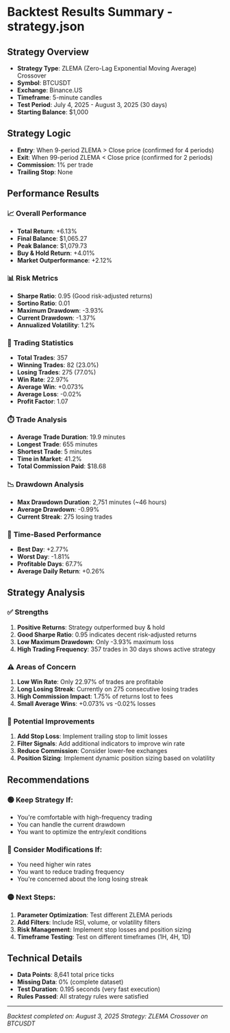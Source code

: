 # Backtest Results Summary - strategy.json

## Strategy Overview
- **Strategy Type**: ZLEMA (Zero-Lag Exponential Moving Average) Crossover
- **Symbol**: BTCUSDT
- **Exchange**: Binance.US
- **Timeframe**: 5-minute candles
- **Test Period**: July 4, 2025 - August 3, 2025 (30 days)
- **Starting Balance**: $1,000

## Strategy Logic
- **Entry**: When 9-period ZLEMA > Close price (confirmed for 4 periods)
- **Exit**: When 99-period ZLEMA < Close price (confirmed for 2 periods)
- **Commission**: 1% per trade
- **Trailing Stop**: None

## Performance Results

### 📈 **Overall Performance**
- **Total Return**: +6.13%
- **Final Balance**: $1,065.27
- **Peak Balance**: $1,079.73
- **Buy & Hold Return**: +4.01%
- **Market Outperformance**: +2.12%

### 📊 **Risk Metrics**
- **Sharpe Ratio**: 0.95 (Good risk-adjusted returns)
- **Sortino Ratio**: 0.01
- **Maximum Drawdown**: -3.93%
- **Current Drawdown**: -1.37%
- **Annualized Volatility**: 1.2%

### 🎯 **Trading Statistics**
- **Total Trades**: 357
- **Winning Trades**: 82 (23.0%)
- **Losing Trades**: 275 (77.0%)
- **Win Rate**: 22.97%
- **Average Win**: +0.073%
- **Average Loss**: -0.02%
- **Profit Factor**: 1.07

### ⏱️ **Trade Analysis**
- **Average Trade Duration**: 19.9 minutes
- **Longest Trade**: 655 minutes
- **Shortest Trade**: 5 minutes
- **Time in Market**: 41.2%
- **Total Commission Paid**: $18.68

### 📉 **Drawdown Analysis**
- **Max Drawdown Duration**: 2,751 minutes (~46 hours)
- **Average Drawdown**: -0.99%
- **Current Streak**: 275 losing trades

### 📅 **Time-Based Performance**
- **Best Day**: +2.77%
- **Worst Day**: -1.81%
- **Profitable Days**: 67.7%
- **Average Daily Return**: +0.26%

## Strategy Analysis

### ✅ **Strengths**
1. **Positive Returns**: Strategy outperformed buy & hold
2. **Good Sharpe Ratio**: 0.95 indicates decent risk-adjusted returns
3. **Low Maximum Drawdown**: Only -3.93% maximum loss
4. **High Trading Frequency**: 357 trades in 30 days shows active strategy

### ⚠️ **Areas of Concern**
1. **Low Win Rate**: Only 22.97% of trades are profitable
2. **Long Losing Streak**: Currently on 275 consecutive losing trades
3. **High Commission Impact**: 1.75% of returns lost to fees
4. **Small Average Wins**: +0.073% vs -0.02% losses

### 🔧 **Potential Improvements**
1. **Add Stop Loss**: Implement trailing stop to limit losses
2. **Filter Signals**: Add additional indicators to improve win rate
3. **Reduce Commission**: Consider lower-fee exchanges
4. **Position Sizing**: Implement dynamic position sizing based on volatility

## Recommendations

### 🟢 **Keep Strategy If:**
- You're comfortable with high-frequency trading
- You can handle the current drawdown
- You want to optimize the entry/exit conditions

### 🔴 **Consider Modifications If:**
- You need higher win rates
- You want to reduce trading frequency
- You're concerned about the long losing streak

### 🟡 **Next Steps:**
1. **Parameter Optimization**: Test different ZLEMA periods
2. **Add Filters**: Include RSI, volume, or volatility filters
3. **Risk Management**: Implement stop losses and position sizing
4. **Timeframe Testing**: Test on different timeframes (1H, 4H, 1D)

## Technical Details
- **Data Points**: 8,641 total price ticks
- **Missing Data**: 0% (complete dataset)
- **Test Duration**: 0.195 seconds (very fast execution)
- **Rules Passed**: All strategy rules were satisfied

---
*Backtest completed on: August 3, 2025*
*Strategy: ZLEMA Crossover on BTCUSDT* 